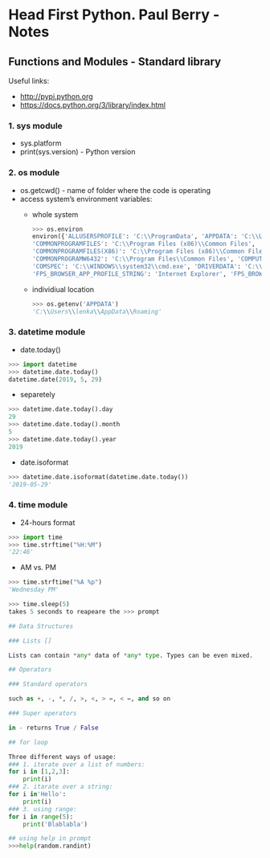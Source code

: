 # Head First Python. Paul Berry - Notes

## Functions and Modules - Standard library

Useful links:

- <http://pypi.python.org>
- <https://docs.python.org/3/library/index.html>

### 1. sys module

- sys.platform
- print(sys.version) - Python version

### 2. os module

- os.getcwd() - name of folder where the code is operating
- access system’s environment variables:
  - whole system

    ~~~python
    >>> os.environ
    environ({'ALLUSERSPROFILE': 'C:\\ProgramData', 'APPDATA': 'C:\\Users\\lenka\\AppData\\Roaming',
    'COMMONPROGRAMFILES': 'C:\\Program Files (x86)\\Common Files',
    'COMMONPROGRAMFILES(X86)': 'C:\\Program Files (x86)\\Common Files',
    'COMMONPROGRAMW6432': 'C:\\Program Files\\Common Files', 'COMPUTERNAME': 'ASUS-ZB-UX410UA',
    'COMSPEC': 'C:\\WINDOWS\\system32\\cmd.exe', 'DRIVERDATA': 'C:\\Windows\\System32\\Drivers\\DriverData',
    'FPS_BROWSER_APP_PROFILE_STRING': 'Internet Explorer', 'FPS_BROWSER_USER_PROFILE_STRING': 'Default'
    ~~~

  - individiual location

    ~~~python
    >>> os.getenv('APPDATA')
    'C:\\Users\\lenka\\AppData\\Roaming'
    ~~~

### 3. datetime module

- date.today()

~~~python
>>> import datetime
>>> datetime.date.today()
datetime.date(2019, 5, 29)
~~~

- separetely

~~~python
>>> datetime.date.today().day
29
>>> datetime.date.today().month
5
>>> datetime.date.today().year
2019
~~~

- date.isoformat

~~~python
>>> datetime.date.isoformat(datetime.date.today())
'2019-05-29'
~~~

### 4. time module

- 24-hours format

~~~python
>>> import time
>>> time.strftime("%H:%M")
'22:46'
~~~

- AM vs. PM

~~~python
>>> time.strftime("%A %p")
'Wednesday PM'
~~~

~~~python
>>> time.sleep(5)
takes 5 seconds to reapeare the >>> prompt

## Data Structures

### Lists []

Lists can contain *any* data of *any* type. Types can be even mixed.

## Operators

### Standard operators

such as +, -, *, /, >, <, > =, < =, and so on

### Super operators

in - returns True / False

## for loop

Three different ways of usage:
### 1. iterate over a list of numbers:
for i in [1,2,3]:
    print(i)
### 2. itarate over a string:
for i in'Hello':
    print(i)
### 3. using range:
for i in range(5):
    print('Blablabla')

## using help in prompt
>>>help(random.randint)

